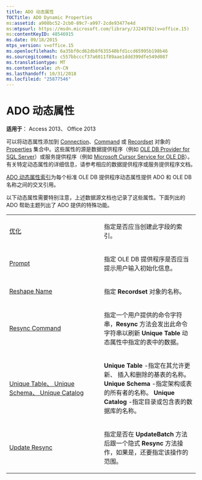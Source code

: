 ```yaml
---
title: ADO 动态属性
TOCTitle: ADO Dynamic Properties
ms:assetid: a908bc52-2cb0-89c7-a997-2cde93477e4d
ms:mtpsurl: https://msdn.microsoft.com/library/JJ249782(v=office.15)
ms:contentKeyID: 48546915
ms.date: 09/18/2015
mtps_version: v=office.15
ms.openlocfilehash: 6a35bf0cd62db8f635540bfd1ccd65995b198b46
ms.sourcegitcommit: c557bbcccf37a6011f89aae1ddd399dfe549d087
ms.translationtype: MT
ms.contentlocale: zh-CN
ms.lasthandoff: 10/31/2018
ms.locfileid: "25877546"
---
```

# <a name="ado-dynamic-properties"></a>ADO 动态属性


**适用于**： Access 2013、 Office 2013

可以将动态属性添加到 [Connection](properties-collection-ado.md)、[Command](connection-object-ado.md) 或 [Recordset](command-object-ado.md) 对象的 [Properties](recordset-object-ado.md) 集合中。这些属性的源是数据提供程序（例如 [OLE DB Provider for SQL Server](microsoft-ole-db-provider-for-sql-server.md)）或服务提供程序（例如 [Microsoft Cursor Service for OLE DB](microsoft-cursor-service-for-ole-db-ado-service-component.md)）。有关特定动态属性的详细信息，请参考相应的数据提供程序或服务提供程序文档。

[ADO 动态属性索引](ado-dynamic-property-index.md)为每个标准 OLE DB 提供程序动态属性提供 ADO 和 OLE DB 名称之间的交叉引用。

以下动态属性需要特别注意，上述数据源文档也记录了这些属性。下面列出的 ADO 帮助主题列出了 ADO 提供的特殊功能。

<table>
<colgroup>
<col style="width: 50%" />
<col style="width: 50%" />
</colgroup>
<tbody>
<tr class="odd">
<td><p><a href="optimize-property-dynamic-ado.md">优化</a></p></td>
<td><p>指定是否应当创建此字段的索引。</p></td>
</tr>
<tr class="even">
<td><p><a href="prompt-property-dynamic-ado.md">Prompt</a></p></td>
<td><p>指定 OLE DB 提供程序是否应当提示用户输入初始化信息。</p></td>
</tr>
<tr class="odd">
<td><p><a href="reshape-name-property-dynamic-ado.md">Reshape Name</a></p></td>
<td><p>指定 <strong>Recordset</strong> 对象的名称。</p></td>
</tr>
<tr class="even">
<td><p><a href="resync-command-property-dynamic-ado.md">Resync Command</a></p></td>
<td><p>指定一个用户提供的命令字符串，<strong>Resync</strong> 方法会发出此命令字符串以刷新 <strong>Unique Table</strong> 动态属性中指定的表中的数据。</p></td>
</tr>
<tr class="odd">
<td><p><a href="unique-table-unique-schema-unique-catalog-properties-dynamic-ado.md">Unique Table、 Unique Schema、 Unique Catalog</a></p></td>
<td><p><strong>Unique Table</strong> -指定在其允许更新、 插入和删除的基表的名称。 <strong>Unique Schema</strong> -指定架构或表的所有者的名称。 <strong>Unique Catalog</strong> -指定目录或包含表的数据库的名称。</p></td>
</tr>
<tr class="even">
<td><p><a href="update-resync-property-dynamic-ado.md">Update Resync</a></p></td>
<td><p>指定是否在 <strong>UpdateBatch</strong> 方法后跟一个隐式 <strong>Resync</strong> 方法操作，如果是，还要指定该操作的范围。</p></td>
</tr>
</tbody>
</table>

